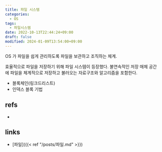 ```yaml
---
title: 파일 시스템
categories:
  - OS
tags:
  - 파일시스템
date: 2022-10-13T22:44:24+09:00
draft: false
modified: 2024-01-09T13:54:00+09:00
---
```

OS 가 파일을 쉽게 관리하도록 파일을 보관하고 조직하는 체계.

효율적으로 파일을 저장하기 위해 파일 시스템이 등장했다. 불연속적인 저장 매체 공간에 파일을 체계적으로 저장하고 불러오는 자료구조와 알고리즘을 포함한다.
- 블록체인(링크드리스트)
- 인덱스 블록 기법

## refs
- 


## links
- [파일]({{< ref "/posts/파일.md" >}})
